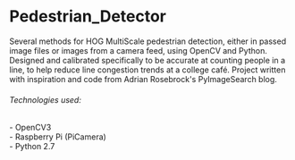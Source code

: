 # Pedestrian_Detector

Several methods for HOG MultiScale pedestrian detection, either in passed image files or images from a camera feed, using OpenCV and Python. Designed and calibrated specifically to be accurate at counting people in a line, to help reduce line congestion trends at a college café.  Project written with inspiration and code from Adrian Rosebrock's PyImageSearch blog. 

<h6>Technologies used:</h6>
- OpenCV3 <br>
- Raspberry Pi (PiCamera) <br>
- Python 2.7
